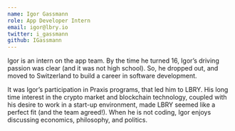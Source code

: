 ```yaml
---
name: Igor Gassmann
role: App Developer Intern
email: igor@lbry.io
twitter: i_gassmann
github: IGassmann
---
```

Igor is an intern on the app team. By the time he turned 16, Igor’s driving passion was clear (and it was not high school). So, he dropped out, and moved to Switzerland to build a career in software development.

It was Igor’s participation in Praxis programs, that led him to LBRY. His long time interest in the crypto market and blockchain technology, coupled with his desire to work in a start-up environment, made LBRY seemed like a perfect fit (and the team agreed!). When he is not coding, Igor enjoys discussing economics, philosophy, and politics.
